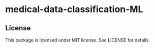 # medical-data-classification-ML

License
------
This package is licensed under MIT license. See LICENSE for details.
